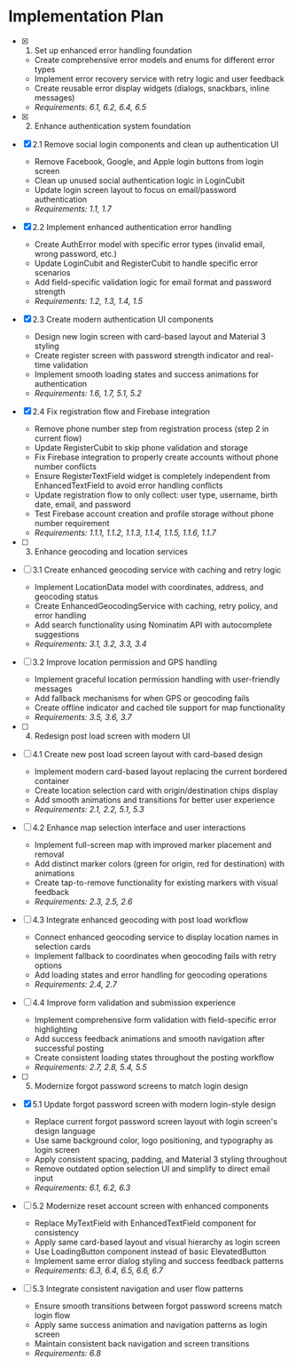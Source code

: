 # Implementation Plan

- [x] 1. Set up enhanced error handling foundation


  - Create comprehensive error models and enums for different error types
  - Implement error recovery service with retry logic and user feedback
  - Create reusable error display widgets (dialogs, snackbars, inline messages)
  - _Requirements: 6.1, 6.2, 6.4, 6.5_

- [x] 2. Enhance authentication system foundation



- [x] 2.1 Remove social login components and clean up authentication UI



  - Remove Facebook, Google, and Apple login buttons from login screen
  - Clean up unused social authentication logic in LoginCubit
  - Update login screen layout to focus on email/password authentication
  - _Requirements: 1.1, 1.7_

- [x] 2.2 Implement enhanced authentication error handling



  - Create AuthError model with specific error types (invalid email, wrong password, etc.)
  - Update LoginCubit and RegisterCubit to handle specific error scenarios
  - Add field-specific validation logic for email format and password strength
  - _Requirements: 1.2, 1.3, 1.4, 1.5_



- [x] 2.3 Create modern authentication UI components







  - Design new login screen with card-based layout and Material 3 styling
  - Create register screen with password strength indicator and real-time validation
  - Implement smooth loading states and success animations for authentication
  - _Requirements: 1.6, 1.7, 5.1, 5.2_

- [x] 2.4 Fix registration flow and Firebase integration




  - Remove phone number step from registration process (step 2 in current flow)
  - Update RegisterCubit to skip phone validation and storage
  - Fix Firebase integration to properly create accounts without phone number conflicts
  - Ensure RegisterTextField widget is completely independent from EnhancedTextField to avoid error handling conflicts
  - Update registration flow to only collect: user type, username, birth date, email, and password
  - Test Firebase account creation and profile storage without phone number requirement
  - _Requirements: 1.1.1, 1.1.2, 1.1.3, 1.1.4, 1.1.5, 1.1.6, 1.1.7_

- [ ] 3. Enhance geocoding and location services
- [ ] 3.1 Create enhanced geocoding service with caching and retry logic

  - Implement LocationData model with coordinates, address, and geocoding status
  - Create EnhancedGeocodingService with caching, retry policy, and error handling
  - Add search functionality using Nominatim API with autocomplete suggestions
  - _Requirements: 3.1, 3.2, 3.3, 3.4_

- [ ] 3.2 Improve location permission and GPS handling

  - Implement graceful location permission handling with user-friendly messages
  - Add fallback mechanisms for when GPS or geocoding fails
  - Create offline indicator and cached tile support for map functionality
  - _Requirements: 3.5, 3.6, 3.7_

- [ ] 4. Redesign post load screen with modern UI
- [ ] 4.1 Create new post load screen layout with card-based design

  - Implement modern card-based layout replacing the current bordered container
  - Create location selection card with origin/destination chips display
  - Add smooth animations and transitions for better user experience
  - _Requirements: 2.1, 2.2, 5.1, 5.3_

- [ ] 4.2 Enhance map selection interface and user interactions

  - Implement full-screen map with improved marker placement and removal
  - Add distinct marker colors (green for origin, red for destination) with animations
  - Create tap-to-remove functionality for existing markers with visual feedback
  - _Requirements: 2.3, 2.5, 2.6_

- [ ] 4.3 Integrate enhanced geocoding with post load workflow

  - Connect enhanced geocoding service to display location names in selection cards
  - Implement fallback to coordinates when geocoding fails with retry options
  - Add loading states and error handling for geocoding operations
  - _Requirements: 2.4, 2.7_

- [ ] 4.4 Improve form validation and submission experience

  - Implement comprehensive form validation with field-specific error highlighting
  - Add success feedback animations and smooth navigation after successful posting
  - Create consistent loading states throughout the posting workflow
  - _Requirements: 2.7, 2.8, 5.4, 5.5_

- [ ] 5. Modernize forgot password screens to match login design
- [x] 5.1 Update forgot password screen with modern login-style design






  - Replace current forgot password screen layout with login screen's design language
  - Use same background color, logo positioning, and typography as login screen
  - Apply consistent spacing, padding, and Material 3 styling throughout
  - Remove outdated option selection UI and simplify to direct email input
  - _Requirements: 6.1, 6.2, 6.3_

- [ ] 5.2 Modernize reset account screen with enhanced components

  - Replace MyTextField with EnhancedTextField component for consistency
  - Apply same card-based layout and visual hierarchy as login screen
  - Use LoadingButton component instead of basic ElevatedButton
  - Implement same error dialog styling and success feedback patterns
  - _Requirements: 6.3, 6.4, 6.5, 6.6, 6.7_

- [ ] 5.3 Integrate consistent navigation and user flow patterns

  - Ensure smooth transitions between forgot password screens match login flow
  - Apply same success animation and navigation patterns as login screen
  - Maintain consistent back navigation and screen transitions
  - _Requirements: 6.8_

